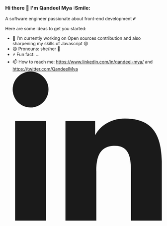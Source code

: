 ### Hi there 👋 I'm Qandeel Mya :Smile:
A software engineer passionate about front-end development 💕

Here are some ideas to get you started:

- 🔭 I’m currently working on Open sources contribution and also sharpening my skills of Javascript :smile:
- 😄 Pronouns: she/her 👧
- ⚡ Fun fact: ...
- 📫 How to reach me: https://www.linkedin.com/in/qandeel-mya/ and https://twitter.com/QandeelMya
<svg aria-hidden="true" focusable="false" data-prefix="fab" data-icon="linkedin-in" class="svg-inline--fa fa-linkedin-in fa-w-14" role="img" xmlns="http://www.w3.org/2000/svg" viewBox="0 0 448 512"><path fill="currentColor" d="M100.28 448H7.4V148.9h92.88zM53.79 108.1C24.09 108.1 0 83.5 0 53.8a53.79 53.79 0 0 1 107.58 0c0 29.7-24.1 54.3-53.79 54.3zM447.9 448h-92.68V302.4c0-34.7-.7-79.2-48.29-79.2-48.29 0-55.69 37.7-55.69 76.7V448h-92.78V148.9h89.08v40.8h1.3c12.4-23.5 42.69-48.3 87.88-48.3 94 0 111.28 61.9 111.28 142.3V448z"></path></svg>

<!--
**qmya/qmya** is a ✨ _special_ ✨ repository because its `README.md` (this file) appears on your GitHub profile.

-->
